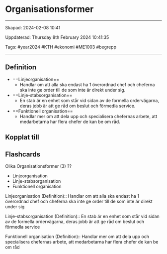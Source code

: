 # Organisationsformer

---

Skapad: 2024-02-08 10:41

Uppdaterad: Thursday 8th February 2024 10:41:35

Tags: #year2024 #KTH #ekonomi #ME1003 #begrepp

---

## Definition

- ==Linjeorganisation==
	- Handlar om att alla ska endast ha 1 överordnad chef och cheferna ska inte ge order till de som inte är direkt under sig.
- ==Linje-stabsorganisation==
	- En stab är en enhet som står vid sidan av de formella ordervägarna, deras jobb är att ge råd om beslut och förmedla service.
- ==Funktionell organisation==
	- Handlar mer om att dela upp och specialisera chefernas arbete, att medarbetarna har flera chefer de kan be om råd.

## Kopplat till

## Flashcards

Olika Organisationsformer (3)
??
- Linjeorganisation
- Linje-stabsorganisation
- Funktionell organisation
<!--SR:!2024-02-12,4,270!2000-01-01,1,250-->

Linjeorganisation (Definition):: Handlar om att alla ska endast ha 1 överordnad chef och cheferna ska inte ge order till de som inte är direkt under sig
<!--SR:!2024-02-12,4,272!2000-01-01,1,250-->

Linje-stabsorganisation (Definition):: En stab är en enhet som står vid sidan av de formella ordervägarna, deras jobb är att ge råd om beslut och förmedla service
<!--SR:!2024-02-12,4,272!2000-01-01,1,250-->

Funktionell organisation (Definition):: Handlar mer om att dela upp och specialisera chefernas arbete, att medarbetarna har flera chefer de kan be om råd
<!--SR:!2024-02-12,4,272!2000-01-01,1,250-->
